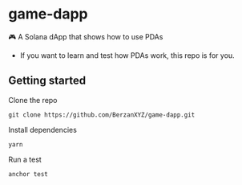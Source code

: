 # game-dapp
🎮 A Solana dApp that shows how to use PDAs


- If you want to learn and test how PDAs work, this repo is for you.

## Getting started

Clone the repo
```
git clone https://github.com/BerzanXYZ/game-dapp.git
```

Install dependencies
```
yarn
```

Run a test
```
anchor test
```
